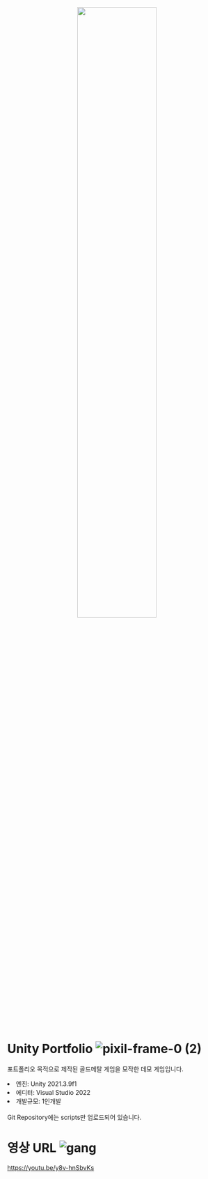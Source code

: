 
<div align="center"><img src="https://user-images.githubusercontent.com/114732486/223364403-fe1a7e3d-e691-46af-9548-34f4d428da02.png" width="60%">
</img></div>

# Unity Portfolio  ![pixil-frame-0 (2)](https://user-images.githubusercontent.com/114732486/223366130-9b40a98c-2906-47cc-a404-fa6aa1b1a030.png)

포트폴리오 목적으로 제작된 골드메탈 게임을 모작한 데모 게임입니다.
<br>
<li> 엔진: Unity 2021.3.9f1 </li>
<li> 에디터: Visual Studio 2022 </li>
<li> 개발규모: 1인개발 </li>
<br>
Git Repository에는 scripts만 업로드되어 있습니다.

# 영상 URL ![gang](https://user-images.githubusercontent.com/114732486/223366785-08101e94-34ff-45c2-80b6-649919da8394.png)

https://youtu.be/y8v-hnSbvKs

